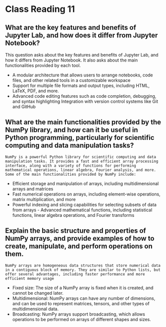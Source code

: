# Class Reading 11

## What are the key features and benefits of Jupyter Lab, and how does it differ from Jupyter Notebook?
   This question asks about the key features and benefits of Jupyter Lab, and how it differs from Jupyter Notebook. It also asks about the main functionalities provided by each tool.
   - A modular architecture that allows users to arrange notebooks, code files, and other related tools in a customizable workspace
   - Support for multiple file formats and output types, including HTML, LaTeX, PDF, and more.
   - Advanced code editing features such as code completion, debugging, and syntax highlighting
    Integration with version control systems like Git and GitHub
## What are the main functionalities provided by the NumPy library, and how can it be useful in Python programming, particularly for scientific computing and data manipulation tasks?
    NumPy is a powerful Python library for scientific computing and data manipulation tasks. It provides a fast and efficient array processing interface, along with a variety of functions for performing mathematical operations, linear algebra, Fourier analysis, and more. Some of the main functionalities provided by NumPy include:
   - Efficient storage and manipulation of arrays, including multidimensional arrays and matrices
   - Fast numerical operations on arrays, including element-wise operations, matrix multiplication, and more
   - Powerful indexing and slicing capabilities for selecting subsets of data from arrays
    - Advanced mathematical functions, including statistical functions, linear algebra operations, and Fourier transforms
## Explain the basic structure and properties of NumPy arrays, and provide examples of how to create, manipulate, and perform operations on them.
    NumPy arrays are homogeneous data structures that store numerical data in a contiguous block of memory. They are similar to Python lists, but offer several advantages, including faster performance and more efficient memory usage
   - Fixed size: The size of a NumPy array is fixed when it is created, and cannot be changed later.
   - Multidimensional: NumPy arrays can have any number of dimensions, and can be used to represent matrices, tensors, and other types of multidimensional data.
   - Broadcasting: NumPy arrays support broadcasting, which allows operations to be performed on arrays of different shapes and sizes.